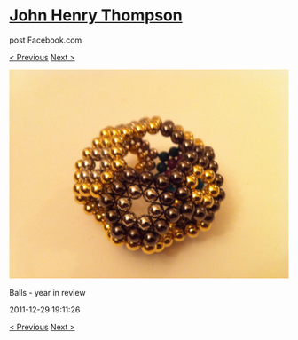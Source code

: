 # [John Henry Thompson](../README.md)
post Facebook.com

[< Previous](2011-12-29-10.md) [Next >](2011-12-29-12.md)

[![](../media/2011-12-29/Balls-year-in-review-10.jpg)](../README.md)

Balls - year in review

2011-12-29 19:11:26

[< Previous](2011-12-29-10.md) [Next >](2011-12-29-12.md)
